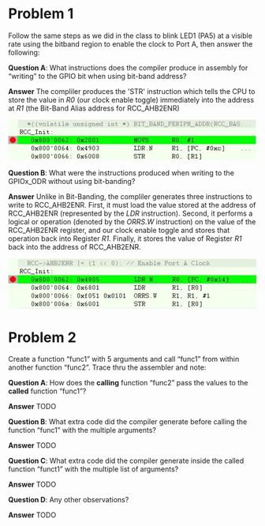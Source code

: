 # Problem 1  
Follow the same steps as we did in the class to blink LED1 (PA5) at a visible rate using the bitband region to enable the clock to Port A, then answer the following:  

**Question A**: What instructions does the compiler produce in assembly for “writing” to the GPIO bit when using bit-band address?  

**Answer** The compliler produces the 'STR' instruction which tells the CPU to store the value in *R0* (our clock enable toggle) immediately into the address at *R1* (the Bit-Band Alias address for RCC_AHB2ENR)

<p align="center">
  <img src="https://github.com/dendsl/embsys310/blob/main/assignment04/project_bit_band/debug_bit_band.JPG">
</p>

**Question B**: What were the instructions produced when writing to the GPIOx_ODR without using bit-banding?  

**Answer** Unlike in Bit-Banding, the compliler generates three instructions to write to RCC_AHB2ENR. First, it must load the value stored at the address of RCC_AHB2ENR (represented by the *LDR* instruction). Second, it performs a logical or operation (denoted by the *ORRS.W* instruction) on the value of the RCC_AHB2ENR register, and our clock enable toggle and stores that operation back into Register *R1*. Finally, it stores the value of Register *R1* back into the address of RCC_AHB2ENR.

<p align="center">
  <img src="https://github.com/dendsl/embsys310/blob/main/assignment04/project_bit_band/debug_register_manipulation.JPG">
</p>


# Problem 2 
Create a function “func1” with 5 arguments and call “func1” from within another function “func2”. Trace thru the assembler and note:  

**Question A**: How does the **calling** function “func2” pass the values to the **called** function “func1”?

**Answer** TODO

**Question B**: What extra code did the compiler generate before calling the function “func1” with the multiple arguments?

**Answer** TODO

**Question C**: What extra code did the compiler generate inside the called function “funct1” with the multiple list of arguments?

**Answer** TODO

**Question D**: Any other observations?

**Answer** TODO
